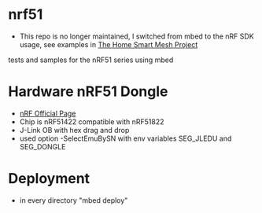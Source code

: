 # nrf51
 - This repo is no longer maintained, I switched from mbed to the nRF SDK usage, see examples in [The Home Smart Mesh Project](https://github.com/HomeSmartMesh/IoT_Frameworks/tree/master)
 
tests and samples for the nRF51 series using mbed

# Hardware nRF51 Dongle
* [nRF Official Page](https://www.nordicsemi.com/eng/Products/nRF51-Dongle)
* Chip is nRF51422 compatible with nRF51822
* J-Link OB with hex drag and drop
* used option -SelectEmuBySN with env variables SEG_JLEDU and SEG_DONGLE

# Deployment
* in every directory "mbed deploy"
